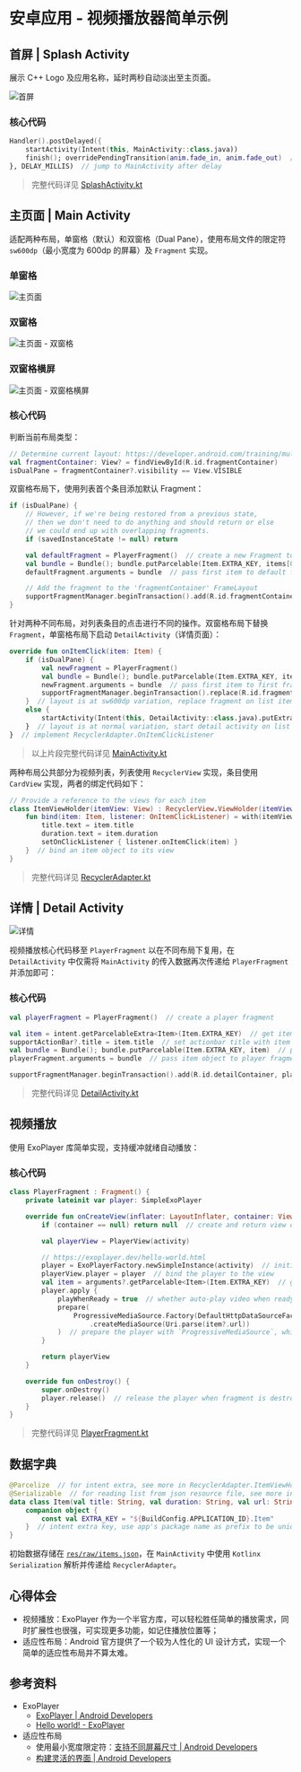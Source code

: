 # 安卓应用 - 视频播放器简单示例

## 首屏 | Splash Activity

展示 C++ Logo 及应用名称，延时两秒自动淡出至主页面。

![首屏](docs/images/Screenshot_Splash.png "首屏")

### 核心代码

```kotlin
Handler().postDelayed({
    startActivity(Intent(this, MainActivity::class.java))
    finish(); overridePendingTransition(anim.fade_in, anim.fade_out)  // use fade animation
}, DELAY_MILLIS)  // jump to MainActivity after delay
```

> 完整代码详见 [SplashActivity.kt](app\src\main\java\io\github\liolok\exoplayer_sample\SplashActivity.kt)

## 主页面 | Main Activity

适配两种布局，单窗格（默认）和双窗格（Dual Pane），使用布局文件的限定符 `sw600dp`（最小宽度为 600dp 的屏幕）及 `Fragment` 实现。

### 单窗格

![主页面](docs/images/Screenshot_Main.png "主页面")

### 双窗格

![主页面 - 双窗格](docs/images/Screenshot_Main_sw600dp_landscape.png "主页面 - 双窗格")

### 双窗格横屏

![主页面 - 双窗格横屏](docs/images/Screenshot_Main_sw600dp.png "主页面 - 双窗格横屏")

### 核心代码

判断当前布局类型：

```kotlin
// Determine current layout: https://developer.android.com/training/multiscreen/adaptui#TaskDetermineCurLayout
val fragmentContainer: View? = findViewById(R.id.fragmentContainer)
isDualPane = fragmentContainer?.visibility == View.VISIBLE
```

双窗格布局下，使用列表首个条目添加默认 Fragment：

```kotlin
if (isDualPane) {
    // However, if we're being restored from a previous state,
    // then we don't need to do anything and should return or else
    // we could end up with overlapping fragments.
    if (savedInstanceState != null) return

    val defaultFragment = PlayerFragment()  // create a new Fragment to be placed in the activity layout
    val bundle = Bundle(); bundle.putParcelable(Item.EXTRA_KEY, items[0])  // pack first item up with a bundle
    defaultFragment.arguments = bundle  // pass first item to default fragment

    // Add the fragment to the 'fragmentContainer' FrameLayout
    supportFragmentManager.beginTransaction().add(R.id.fragmentContainer, defaultFragment).commit()
}
```

针对两种不同布局，对列表条目的点击进行不同的操作。双窗格布局下替换 `Fragment`，单窗格布局下启动 `DetailActivity`（详情页面）：

```kotlin
override fun onItemClick(item: Item) {
    if (isDualPane) {
        val newFragment = PlayerFragment()
        val bundle = Bundle(); bundle.putParcelable(Item.EXTRA_KEY, item)  // pack the item up with a bundle
        newFragment.arguments = bundle  // pass first item to first fragment
        supportFragmentManager.beginTransaction().replace(R.id.fragmentContainer, newFragment).commit()
    }  // layout is at sw600dp variation, replace fragment on list item clicked.
    else {
        startActivity(Intent(this, DetailActivity::class.java).putExtra(Item.EXTRA_KEY, item))
    }  // layout is at normal variation, start detail activity on list item clicked.
}  // implement RecyclerAdapter.OnItemClickListener
```

> 以上片段完整代码详见 [MainActivity.kt](app\src\main\java\io\github\liolok\exoplayer_sample\MainActivity.kt)

两种布局公共部分为视频列表，列表使用 `RecyclerView` 实现，条目使用 `CardView` 实现，两者的绑定代码如下：

```kotlin
// Provide a reference to the views for each item
class ItemViewHolder(itemView: View) : RecyclerView.ViewHolder(itemView) {
    fun bind(item: Item, listener: OnItemClickListener) = with(itemView) {
        title.text = item.title
        duration.text = item.duration
        setOnClickListener { listener.onItemClick(item) }
    }  // bind an item object to its view
}
```

> 完整代码详见 [RecyclerAdapter.kt](app\src\main\java\io\github\liolok\exoplayer_sample\RecyclerAdapter.kt)

## 详情 | Detail Activity

![详情](docs/images/Screenshot_Detail.png "详情")

视频播放核心代码移至 `PlayerFragment` 以在不同布局下复用，在 `DetailActivity` 中仅需将 `MainActivity` 的传入数据再次传递给 `PlayerFragment` 并添加即可：

### 核心代码

```kotlin
val playerFragment = PlayerFragment()  // create a player fragment

val item = intent.getParcelableExtra<Item>(Item.EXTRA_KEY)  // get item object from MainActivity
supportActionBar?.title = item.title  // set actionbar title with item's
val bundle = Bundle(); bundle.putParcelable(Item.EXTRA_KEY, item)  // pack item object up with a bundle
playerFragment.arguments = bundle  // pass item object to player fragment through bundle

supportFragmentManager.beginTransaction().add(R.id.detailContainer, playerFragment).commit()  // show fragment
```

> 完整代码详见 [DetailActivity.kt](app\src\main\java\io\github\liolok\exoplayer_sample\DetailActivity.kt)

## 视频播放

使用 ExoPlayer 库简单实现，支持缓冲就绪自动播放：

### 核心代码

```kotlin
class PlayerFragment : Fragment() {
    private lateinit var player: SimpleExoPlayer

    override fun onCreateView(inflater: LayoutInflater, container: ViewGroup?, savedInstanceState: Bundle?): View? {
        if (container == null) return null  // create and return view only in dual pane mode

        val playerView = PlayerView(activity)

        // https://exoplayer.dev/hello-world.html
        player = ExoPlayerFactory.newSimpleInstance(activity)  // initialize player instance
        playerView.player = player  // bind the player to the view
        val item = arguments?.getParcelable<Item>(Item.EXTRA_KEY)  // get item object from list activity
        player.apply {
            playWhenReady = true  // whether auto-play video when ready
            prepare(
                ProgressiveMediaSource.Factory(DefaultHttpDataSourceFactory(getString(R.string.app_name)))
                    .createMediaSource(Uri.parse(item?.url))
            )  // prepare the player with `ProgressiveMediaSource`, which is for regular media files like "*.mp4".
        }

        return playerView
    }

    override fun onDestroy() {
        super.onDestroy()
        player.release()  // release the player when fragment is destroyed, or it will still play in background.
    }
}
```

> 完整代码详见 [PlayerFragment.kt](app\src\main\java\io\github\liolok\exoplayer_sample\PlayerFragment.kt)

## 数据字典

```kotlin
@Parcelize  // for intent extra, see more in RecyclerAdapter.ItemViewHolder.onClick() and DetailActivity.onCreate()
@Serializable  // for reading list from json resource file, see more in MainActivity.onCreate()
data class Item(val title: String, val duration: String, val url: String) : Parcelable {
    companion object {
        const val EXTRA_KEY = "${BuildConfig.APPLICATION_ID}.Item"
    }  // intent extra key, use app's package name as prefix to be unique
}
```

初始数据存储在 [`res/raw/items.json`](app/src/main/res/raw/items.json)，在 `MainActivity` 中使用 `Kotlinx Serialization` 解析并传递给 `RecyclerAdapter`。

## 心得体会

- 视频播放：ExoPlayer 作为一个半官方库，可以轻松胜任简单的播放需求，同时扩展性也很强，可实现更多功能，如记住播放位置等；
- 适应性布局：Android 官方提供了一个较为人性化的 UI 设计方式，实现一个简单的适应性布局并不算太难。

## 参考资料

- ExoPlayer
  - [ExoPlayer | Android Developers](https://developer.android.com/guide/topics/media/exoplayer "ExoPlayer | Android Developers")
  - [Hello world! - ExoPlayer](https://exoplayer.dev/hello-world.html "Hello world! - ExoPlayer")
- 适应性布局
  - 使用最小宽度限定符：[支持不同屏幕尺寸  |  Android Developers](https://developer.android.com/training/multiscreen/screensizes?hl=zh-cn#TaskUseSWQuali "支持不同屏幕尺寸  |  Android Developers")
  - [构建灵活的界面 | Android Developers](https://developer.android.com/training/basics/fragments/fragment-ui?hl=zh-CN "构建灵活的界面 | Android Developers")
